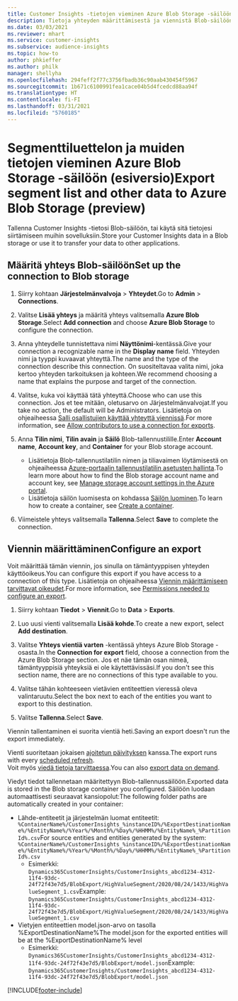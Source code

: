 ```yaml
---
title: Customer Insights -tietojen vieminen Azure Blob Storage -säilöön
description: Tietoja yhteyden määrittämisestä ja viennistä Blob-säilöön.
ms.date: 03/03/2021
ms.reviewer: mhart
ms.service: customer-insights
ms.subservice: audience-insights
ms.topic: how-to
author: phkieffer
ms.author: philk
manager: shellyha
ms.openlocfilehash: 294feff2f77c3756fbadb36c90aab430454f5967
ms.sourcegitcommit: 1b671c6100991fea1cace04b5d4fcedcd88aa94f
ms.translationtype: HT
ms.contentlocale: fi-FI
ms.lasthandoff: 03/31/2021
ms.locfileid: "5760185"
---
```

# <a name="export-segment-list-and-other-data-to-azure-blob-storage-preview"></a><span data-ttu-id="f969e-103">Segmenttiluettelon ja muiden tietojen vieminen Azure Blob Storage -säilöön (esiversio)</span><span class="sxs-lookup"><span data-stu-id="f969e-103">Export segment list and other data to Azure Blob Storage (preview)</span></span>

<span data-ttu-id="f969e-104">Tallenna Customer Insights -tietosi Blob-säilöön, tai käytä sitä tietojesi siirtämiseen muihin sovelluksiin.</span><span class="sxs-lookup"><span data-stu-id="f969e-104">Store your Customer Insights data in a Blob storage or use it to transfer your data to other applications.</span></span>

## <a name="set-up-the-connection-to-blob-storage"></a><span data-ttu-id="f969e-105">Määritä yhteys Blob-säilöön</span><span class="sxs-lookup"><span data-stu-id="f969e-105">Set up the connection to Blob storage</span></span>

1. <span data-ttu-id="f969e-106">Siirry kohtaan **Järjestelmänvalvoja** > **Yhteydet**.</span><span class="sxs-lookup"><span data-stu-id="f969e-106">Go to **Admin** > **Connections**.</span></span>

1. <span data-ttu-id="f969e-107">Valitse **Lisää yhteys** ja määritä yhteys valitsemalla **Azure Blob Storage**.</span><span class="sxs-lookup"><span data-stu-id="f969e-107">Select **Add connection** and choose **Azure Blob Storage** to configure the connection.</span></span>

1. <span data-ttu-id="f969e-108">Anna yhteydelle tunnistettava nimi **Näyttönimi**-kentässä.</span><span class="sxs-lookup"><span data-stu-id="f969e-108">Give your connection a recognizable name in the **Display name** field.</span></span> <span data-ttu-id="f969e-109">Yhteyden nimi ja tyyppi kuvaavat yhteyttä.</span><span class="sxs-lookup"><span data-stu-id="f969e-109">The name and the type of the connection describe this connection.</span></span> <span data-ttu-id="f969e-110">On suositeltavaa valita nimi, joka kertoo yhteyden tarkoituksen ja kohteen.</span><span class="sxs-lookup"><span data-stu-id="f969e-110">We recommend choosing a name that explains the purpose and target of the connection.</span></span>

1. <span data-ttu-id="f969e-111">Valitse, kuka voi käyttää tätä yhteyttä.</span><span class="sxs-lookup"><span data-stu-id="f969e-111">Choose who can use this connection.</span></span> <span data-ttu-id="f969e-112">Jos et tee mitään, oletusarvo on Järjestelmänvalvojat.</span><span class="sxs-lookup"><span data-stu-id="f969e-112">If you take no action, the default will be Administrators.</span></span> <span data-ttu-id="f969e-113">Lisätietoja on ohjeaiheessa [Salli osallistujien käyttää yhteyttä viennissä](connections.md#allow-contributors-to-use-a-connection-for-exports).</span><span class="sxs-lookup"><span data-stu-id="f969e-113">For more information, see [Allow contributors to use a connection for exports](connections.md#allow-contributors-to-use-a-connection-for-exports).</span></span>

1. <span data-ttu-id="f969e-114">Anna **Tilin nimi**, **Tilin avain** ja **Säilö** Blob-tallennustilille.</span><span class="sxs-lookup"><span data-stu-id="f969e-114">Enter **Account name**, **Account key**, and **Container** for your Blob storage account.</span></span>
    - <span data-ttu-id="f969e-115">Lisätietoja Blob-tallennustilatilin nimen ja tiliavaimen löytämisestä on ohjeaiheessa [Azure-portaalin tallennustilatilin asetusten hallinta](/azure/storage/common/storage-account-manage).</span><span class="sxs-lookup"><span data-stu-id="f969e-115">To learn more about how to find the Blob storage account name and account key, see [Manage storage account settings in the Azure portal](/azure/storage/common/storage-account-manage).</span></span>
    - <span data-ttu-id="f969e-116">Lisätietoja säilön luomisesta on kohdassa [Säilön luominen](/azure/storage/blobs/storage-quickstart-blobs-portal#create-a-container).</span><span class="sxs-lookup"><span data-stu-id="f969e-116">To learn how to create a container, see [Create a container](/azure/storage/blobs/storage-quickstart-blobs-portal#create-a-container).</span></span>

1. <span data-ttu-id="f969e-117">Viimeistele yhteys valitsemalla **Tallenna**.</span><span class="sxs-lookup"><span data-stu-id="f969e-117">Select **Save** to complete the connection.</span></span> 

## <a name="configure-an-export"></a><span data-ttu-id="f969e-118">Viennin määrittäminen</span><span class="sxs-lookup"><span data-stu-id="f969e-118">Configure an export</span></span>

<span data-ttu-id="f969e-119">Voit määrittää tämän viennin, jos sinulla on tämäntyyppisen yhteyden käyttöoikeus.</span><span class="sxs-lookup"><span data-stu-id="f969e-119">You can configure this export if you have access to a connection of this type.</span></span> <span data-ttu-id="f969e-120">Lisätietoja on ohjeaiheessa [Viennin määrittämiseen tarvittavat oikeudet](export-destinations.md#set-up-a-new-export).</span><span class="sxs-lookup"><span data-stu-id="f969e-120">For more information, see [Permissions needed to configure an export](export-destinations.md#set-up-a-new-export).</span></span>

1. <span data-ttu-id="f969e-121">Siirry kohtaan **Tiedot** > **Viennit**.</span><span class="sxs-lookup"><span data-stu-id="f969e-121">Go to **Data** > **Exports**.</span></span>

1. <span data-ttu-id="f969e-122">Luo uusi vienti valitsemalla **Lisää kohde**.</span><span class="sxs-lookup"><span data-stu-id="f969e-122">To create a new export, select **Add destination**.</span></span>

1. <span data-ttu-id="f969e-123">Valitse **Yhteys vientiä varten** -kentässä yhteys Azure Blob Storage -osasta.</span><span class="sxs-lookup"><span data-stu-id="f969e-123">In the **Connection for export** field, choose a connection from the Azure Blob Storage section.</span></span> <span data-ttu-id="f969e-124">Jos et näe tämän osan nimeä, tämäntyyppisiä yhteyksiä ei ole käytettävissäsi.</span><span class="sxs-lookup"><span data-stu-id="f969e-124">If you don't see this section name, there are no connections of this type available to you.</span></span>

1. <span data-ttu-id="f969e-125">Valitse tähän kohteeseen vietävien entiteettien vieressä oleva valintaruutu.</span><span class="sxs-lookup"><span data-stu-id="f969e-125">Select the box next to each of the entities you want to export to this destination.</span></span>

1. <span data-ttu-id="f969e-126">Valitse **Tallenna**.</span><span class="sxs-lookup"><span data-stu-id="f969e-126">Select **Save**.</span></span>

<span data-ttu-id="f969e-127">Viennin tallentaminen ei suorita vientiä heti.</span><span class="sxs-lookup"><span data-stu-id="f969e-127">Saving an export doesn't run the export immediately.</span></span>

<span data-ttu-id="f969e-128">Vienti suoritetaan jokaisen [ajoitetun päivityksen](system.md#schedule-tab) kanssa.</span><span class="sxs-lookup"><span data-stu-id="f969e-128">The export runs with every [scheduled refresh](system.md#schedule-tab).</span></span>     
<span data-ttu-id="f969e-129">Voit myös [viedä tietoja tarvittaessa](export-destinations.md#run-exports-on-demand).</span><span class="sxs-lookup"><span data-stu-id="f969e-129">You can also [export data on demand](export-destinations.md#run-exports-on-demand).</span></span> 

<span data-ttu-id="f969e-130">Viedyt tiedot tallennetaan määritettyyn Blob-tallennussäilöön.</span><span class="sxs-lookup"><span data-stu-id="f969e-130">Exported data is stored in the Blob storage container you configured.</span></span> <span data-ttu-id="f969e-131">Säilöön luodaan automaattisesti seuraavat kansiopolut:</span><span class="sxs-lookup"><span data-stu-id="f969e-131">The following folder paths are automatically created in your container:</span></span>

- <span data-ttu-id="f969e-132">Lähde-entiteetit ja järjestelmän luomat entiteetit: `%ContainerName%/CustomerInsights_%instanceID%/%ExportDestinationName%/%EntityName%/%Year%/%Month%/%Day%/%HHMM%/%EntityName%_%PartitionId%.csv`</span><span class="sxs-lookup"><span data-stu-id="f969e-132">For source entities and entities generated by the system: `%ContainerName%/CustomerInsights_%instanceID%/%ExportDestinationName%/%EntityName%/%Year%/%Month%/%Day%/%HHMM%/%EntityName%_%PartitionId%.csv`</span></span>
  - <span data-ttu-id="f969e-133">Esimerkki: `Dynamics365CustomerInsights/CustomerInsights_abcd1234-4312-11f4-93dc-24f72f43e7d5/BlobExport/HighValueSegment/2020/08/24/1433/HighValueSegment_1.csv`</span><span class="sxs-lookup"><span data-stu-id="f969e-133">Example: `Dynamics365CustomerInsights/CustomerInsights_abcd1234-4312-11f4-93dc-24f72f43e7d5/BlobExport/HighValueSegment/2020/08/24/1433/HighValueSegment_1.csv`</span></span>
- <span data-ttu-id="f969e-134">Vietyjen entiteettien model.json-arvo on tasolla %ExportDestinationName%</span><span class="sxs-lookup"><span data-stu-id="f969e-134">The model.json for the exported entities will be at the %ExportDestinationName% level</span></span>
  - <span data-ttu-id="f969e-135">Esimerkki: `Dynamics365CustomerInsights/CustomerInsights_abcd1234-4312-11f4-93dc-24f72f43e7d5/BlobExport/model.json`</span><span class="sxs-lookup"><span data-stu-id="f969e-135">Example: `Dynamics365CustomerInsights/CustomerInsights_abcd1234-4312-11f4-93dc-24f72f43e7d5/BlobExport/model.json`</span></span>

[!INCLUDE[footer-include](../includes/footer-banner.md)]
